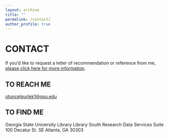 ```yaml
---
layout: archive
title: ""
permalink: /contact/
author_profile: true
---
```


# CONTACT

If you’d like to request a letter of recommendation or reference from me, [please click here for more information](/files/letters.pdf).

## TO REACH ME

otuncelgurlek1@gsu.edu

## TO FIND ME

Georgia State University Library
Library South Research Data Services Suite 
100 Decatur St. SE
Atlanta, GA 30303
